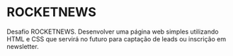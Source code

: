 # ROCKETNEWS
Desafio ROCKETNEWS. Desenvolver uma página web simples utilizando HTML e CSS que servirá no futuro para captação de leads ou inscrição em newsletter.
